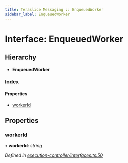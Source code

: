 ```yaml
---
title: Teraslice Messaging :: EnqueuedWorker
sidebar_label: EnqueuedWorker
---
```


# Interface: EnqueuedWorker

## Hierarchy

* **EnqueuedWorker**

### Index

#### Properties

* [workerId](enqueuedworker.md#workerid)

## Properties

###  workerId

• **workerId**: *string*

*Defined in [execution-controller/interfaces.ts:50](https://github.com/terascope/teraslice/blob/e7b0edd3/packages/teraslice-messaging/src/execution-controller/interfaces.ts#L50)*
